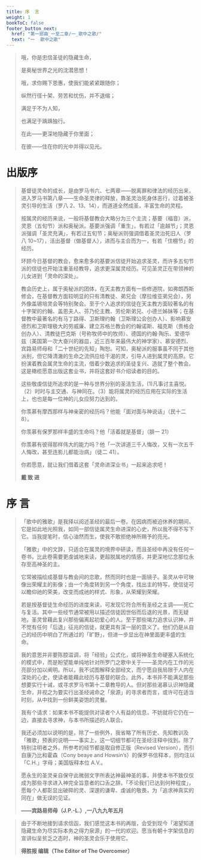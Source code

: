 ```yaml
---
title: 序  言
weight: 1
bookToC: false
footer_button_next:
  href: "第一部曲_一至二章/一_歌中之歌/"
  text: "一  歌中之歌"
---
```


> 哦，你是忠信圣徒的隐藏生命，
>
> 是奥秘世界之光的沈潜思想！
>
> 哦，求你赐下恩惠，使我们能紧紧跟随你；
>
> 纵然行径十架、劳苦和忧伤，并不退缩；
>
> 满足于不为人知，
>
> 也满足于踽踽独行。
>
> 在此——更深地隐藏于你里面；
>
> 在彼——住在你的光中并得以见光。

# 出版序

> 基督徒灵命的成长，是由罗马书六、七两章——脱离罪和律法的经历出来，进入罗马书第八章——生命圣灵律的释放，靠圣灵治死身体恶行，过着被圣灵引导的生活（罗八 2、13、14），而道道全然成圣，丰富生命的灵程。
>
> 按属灵的经历来说，一般将基督教会大略分为三个主流；基要（福音）派，灵恩（五旬节）派和奥秘派。基要派强调「重生」，有若过「逾越节」；灵恩派强调「圣灵充满」，有若过五旬节；奥秘派则强调借着圣灵治死旧人（罗八 10~17），活出基督（做基督人），进而与主合而为一，有若「住棚节」的经历。
>
> 环顾今日基督的教会，愈来愈多的基要派信徒开始追求圣灵，而许多五旬节派的信徒也开始注重圣经教导，追求更深属灵经历。可见圣灵正在带领神的儿女进到「灵命的深处」。
>
> 教会历史上，属于奥秘派的团体，在天主教方面有一些修道院，如弗朗西斯修会，在基督教方面较明显的只有清教徒、弟兄会（摩拉维亚弟兄会），另外像盖锡培灵会等特别聚会。至于个人追求的信徒在天主教方面较著名的有十字架的约翰、盖恩夫人、芬乃伦主教、劳伦斯弟兄、小德兰姊妹等；在基督教中最著名的有马丁路得、卫斯理约翰（卫斯理公会创办人）、影响慕安德烈和卫斯理极大的劳威廉、建立苏格兰教会的约翰诺斯、福克斯（贵格会创办人）、清教徒巴克斯（号称牧师中的牧师）、德国的约翰·陶乐、爱德华兹（美国第一次大奋兴的器皿，近三百年来最伟大的神学家）、慕安德烈、宾路易师母和「二十世纪的先知」陶恕。可知，奥秘派的服事虽不同于其他派别，但它降清澈的生命之流供应给干渴的灵，引导人进到属灵的高原。它扮演着教会属灵生命的主流，借着少数追求的圣徒复兴、造就了整个教会。这是橄榄愿意出版这套业书，并将这套好书介绍读者的目的。
>
> 这些敬虔信徒所追求的是一种与世界分别的圣洁生活，(1)凡事讨主喜悦。（2）时时与主交通、与神同在。（3）能将属灵的经历应用在实际的生活上，也也是每一位神的儿女应努力达到的。
>
> 你羡慕有摩西那样与神亲密的经历吗？他能「面对面与神说话」（民十二 8）。
>
> 你羡慕有保罗那样丰盛的生命吗？他「活着就是基督」（腓一 21）
>
> 你羡慕有彼得那样伟大的能力吗？他「一次讲道三千人悔改，又有一次五千人悔改，甚至连影儿都能治病」（徒二 41）。
>
> 你若愿意，就让我们借着这套「灵命进深业书」一起来追求吧！
>
> **戴 致 进**

# 序 言

> 「歌中的雅歌」是我择以阅述圣经的最后一卷。在因病而被迫休养的期间，它是如此地光照我，如同一部信徒属灵生命进深的心史，所以我不得不写下它。当我提笔时，信心油然而生，使我不敢拒绝神所赐予的亮光。
>
> 「雅歌」中的文辞，只适合在属灵的境界中研读，而且圣经中再没有任何一卷书，比此卷需要更虔诚地来读，更超脱属地的情感，并更深地忆念那位永存至高神圣的主。
>
> 它常被描绘成基督与教会间的恋歌，然而同时也是一面镜子。圣灵从中可映像出荣耀主的影像；由一个角度转到另一个角度，找出主的特写，使信徒可以瞻仰祂的荣美，改变而成祂的样式、形象，从荣耀到荣耀。
>
> 若是按基督徒生命经历的进度来读，可发现它符合所有圣经之主调——死亡与复活。其中一些经节通常被用以描述信徒因世俗而后退的光景，而无疑地，圣灵曾藉此复兴那些偏离起初爱心的人。至于那些竭力追求认识神，并不觉有任何「后退」征兆的信徒，就更具有深一层的意义了。他们仍是从自己的经历中明白了所通过的「旷野」，但进一步显出在神里面更丰盛的生命。
>
> 我的意思并非要陈腔滥调，将「经验」公式化，或将神圣生命硬塞入系统化的模式中，而是盼望能单纯地针对所罗门之歌中关于——圣灵内在工作的光亮部分加以阐明。所以，我不试图解释全部经文，而宁愿自我局限于人内在深处的心史，使读者能藉此经历与基督的联合。此外，本书并不能满足那些想要实行十诫，或寻求罗马书第十二章教导的人。但对那些渴慕认识神隐藏生命，并视之为要实行出圣经诫命之「泉源」的寻求者而言，或许可在适当时刻，从中找到一份鲜美姿饱的灵餐。
>
> 我有个请求：如果本书不能提供对读者个人有益的信息，不妨就将它仍在一边，直接去寻求神，与本书所描述的人联合。
>
> 我还必须加以说明的是，除了一些例外，我省略了所有历史、先知教训及「雅歌」预表的说明——事实上，这一切细节都可在圣经注释中找到。除了特别注明者之外，所参考的经节都是取自修正版（Revised Version），而引自康乃比和霍森（Cony beaye and Howsin’s）的保罗书信释本，则均注以「C.H.」字母；美国版释本位 A.V.。
>
> 愿永生的圣灵亲自保守此微弱文字所表达神最神圣的事，并使本书不致仅仅成为那些寻求进入神完全旨意者的口舌之辞。「不论我们已达到何种程度」，愿每个人都彰显出破碎的灵、深邃的谦卑、虔诚的敬畏，为「追求神真实的同在」做无误的见证。
>
> **——宾路易师母（J.P.-L.）,一八九九年五月**

> 由于不断地接到请求信函，我们感觉这本书的再版，会受到现今「渴望知道隐藏生命为尽实际本务之得力泉源」的一代的欢迎。愿当有朝十字架信息的宣讲似呈贫乏之态时，神的圣灵会乐于使用它。
>
> **得胜报 编辑（The Editor of The Overcomer）**
